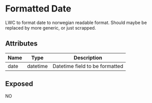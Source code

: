 # Formatted Date

LWC to format date to norwegian readable format. Should maybe be replaced by more generic, or just scrapped.

## Attributes

| Name | Type     | Description                    |
| ---- | -------- | ------------------------------ |
| date | datetime | Datetime field to be formatted |

## Exposed

NO

